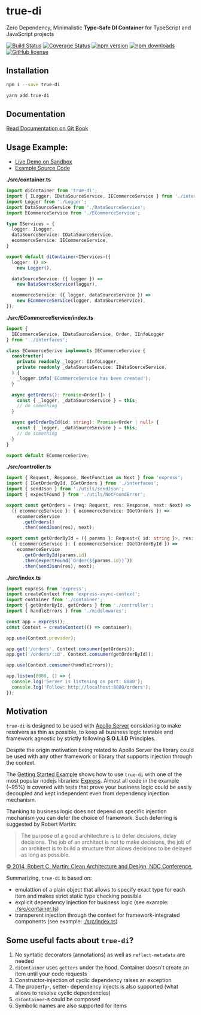 # true-di

Zero Dependency, Minimalistic **Type-Safe DI Container** for TypeScript and JavaScript projects

[![Build Status](https://travis-ci.org/DScheglov/true-di.svg?branch=master)](https://travis-ci.org/DScheglov/true-di) [![Coverage Status](https://coveralls.io/repos/github/DScheglov/true-di/badge.svg?branch=master)](https://coveralls.io/github/DScheglov/true-di?branch=master) [![npm version](https://img.shields.io/npm/v/true-di.svg?style=flat-square)](https://www.npmjs.com/package/true-di) [![npm downloads](https://img.shields.io/npm/dm/true-di.svg?style=flat-square)](https://www.npmjs.com/package/true-di) [![GitHub license](https://img.shields.io/badge/license-MIT-blue.svg)](https://github.com/DScheglov/true-di/blob/master/LICENSE)

## Installation

```bash
npm i --save true-di
```

```bash
yarn add true-di
```

## Documentation

[Read Documentation on Git Book](https://dscheglov.gitbook.io/true-di/)

## Usage Example:

- [Live Demo on Sandbox](https://codesandbox.io/s/github/DScheglov/true-di/tree/master/examples/getting-started?fontsize=14&hidenavigation=1&initialpath=%2Forders&module=%2Fsrc%2Fcontainer.ts&theme=dark)
- [Example Source Code](./examples/getting-started)


**./src/container.ts**

```typescript
import diContainer from 'true-di';
import { ILogger, IDataSourceService, IECommerceService } from './interfaces';
import Logger from './Logger';
import DataSourceService from './DataSourceService';
import ECommerceService from './ECommerceService';

type IServices = {
  logger: ILogger,
  dataSourceService: IDataSourceService,
  ecommerceService: IECommerceService,
}

export default diContainer<IServices>({
  logger: () =>
    new Logger(),

  dataSourceService: ({ logger }) =>
    new DataSourceService(logger),

  ecommerceService: ({ logger, dataSourceService }) =>
    new ECommerceService(logger, dataSourceService),
});
```

**./src/ECommerceService/index.ts**

```typescript
import {
  IECommerceService, IDataSourceService, Order, IInfoLogger
} from '../interfaces';

class ECommerceSerive implements IECommerceService {
  constructor(
    private readonly _logger: IInfoLogger,
    private readonly _dataSourceService: IDataSourceService,
  ) {
    _logger.info('ECommerceService has been created');
  }

  async getOrders(): Promise<Order[]> {
    const { _logger, _dataSourceService } = this;
    // do something
  }

  async getOrderById(id: string): Promise<Order | null> {
    const { _logger, _dataSourceService } = this;
    // do something
  }
}

export default ECommerceSerive;
```

**./src/controller.ts**

```typescript
import { Request, Response, NextFunction as Next } from 'express';
import { IGetOrderById, IGetOrders } from './interfaces';
import { sendJson } from './utils/sendJson';
import { expectFound } from './utils/NotFoundError';

export const getOrders = (req: Request, res: Response, next: Next) =>
  ({ ecommerceService }: { ecommerceService: IGetOrders }) =>
    ecommerceService
      .getOrders()
      .then(sendJson(res), next);

export const getOrderById = ({ params }: Request<{ id: string }>, res: Response, next: Next) =>
  ({ ecommerceService }: { ecommerceService: IGetOrderById }) =>
    ecommerceService
      .getOrderById(params.id)
      .then(expectFound(`Order(${params.id})`))
      .then(sendJson(res), next);
```

**./src/index.ts**

```typescript
import express from 'express';
import createContext from 'express-async-context';
import container from './container';
import { getOrderById, getOrders } from './controller';
import { handleErrors } from './middlewares';

const app = express();
const Context = createContext(() => container);

app.use(Context.provider);

app.get('/orders', Context.consumer(getOrders));
app.get('/orders/:id', Context.consumer(getOrderById));

app.use(Context.consumer(handleErrors));

app.listen(8080, () => {
  console.log('Server is listening on port: 8080');
  console.log('Follow: http://localhost:8080/orders');
});
```

## Motivation

`true-di` is designed to be used with [Apollo Server](https://github.com/apollographql/apollo-server) considering to make resolvers as thin as possible, to keep all business logic testable and framework agnostic by strictly following **S**.**O**.**L**.**I**.**D** Principles.

Despite the origin motivation being related to Apollo Server the library could be used with any other framework or library that supports injection through the context.

The [Getting Started Example](./examples/getting-started) shows how to use `true-di` with one of the most popular nodejs libraries: [Express](https://expressjs.com/). Almost all code in the example (~95%) is covered with tests that prove your business logic could be easily decoupled and kept independent even from dependency injection mechanism.

Thanking to business logic does not depend on specific injection mechanism you can defer the
choice of framework. Such deferring is suggested by Robert Martin:

> The purpose of a good architecture is to defer decisions, delay decisions. The job of an architect is not to make decisions, the job of an architect is to build a structure that allows decisions to be delayed as long as possible.

[&copy; 2014, Robert C. Martin: Clean Architecture and Design, NDC Conference](https://vimeo.com/68215570),

Summarizing, `true-di` is based on:
 - emulattion of a plain object that allows to specify exact type for each item and makes strict static type checking possible
 - explicit dependency injection for business logic (see example: [./src/container.ts](./examples/getting-started/src/container.ts))
 - transperent injection through the context for framework-integrated components (see example: [./src/index.ts](./examples/getting-started/src/index.ts))


## Some useful facts about `true-di`?

1. No syntatic decorators (annotations) as well as `reflect-metadata` are needed
1. `diContainer` uses `getters` under the hood. Container doesn't create an item until your code requests
1. Constructor-injection of cyclic dependency raises an exception
1. The property-, setter- dependency injects is also supported (what allows to resolve cyclic dependencies)
1. `diContainer`-s could be composed
1. Symbolic names are also supported for items

